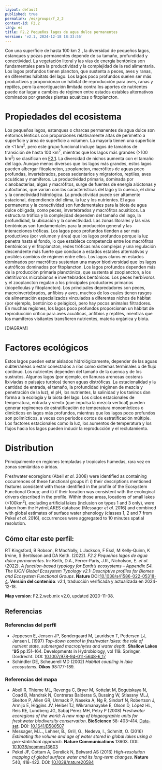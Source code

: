 ```yaml
---
layout: default
published: true
permalink: /es/groups/f_2_2
content-id: F2.2
lang: es
title: F2.2 Pequeños lagos de agua dulce permanentes
version: 'v2.1, 2024-12-18 18:33:56'
---
```


Con una superficie de hasta 100 km
2
, la diversidad de pequeños lagos, estanques y pozas permanentes depende de su tamaño, profundidad y conectividad. La vegetación litoral y las vías de energía bentónica son fundamentales para la productividad y la complejidad de la red alimentaria. Los lagos profundos tienen plancton, que sustenta a peces, aves y ranas, en diferentes hábitats del lago. Los lagos poco profundos suelen ser más productivos y proporcionan un hábitat de reproducción para aves, ranas y reptiles, pero la amortiguación limitada contra los aportes de nutrientes puede dar lugar a cambios de régimen entre estados estables alternativos dominados por grandes plantas acuáticas o fitoplancton.

# Propiedades del ecosistema
 
Los pequeños lagos, estanques o charcas permanentes de agua dulce son entornos lénticos con proporciones relativamente altas de perímetro a superficie y área de superficie a volumen. La mayoría tienen una superficie de <1 km<sup>2</sup>, pero este grupo funcional incluye lagos de tamaños de transición de hasta 100 km<sup>2</sup>, mientras que los lagos más grandes (>100 km<sup>2</sup>) se clasifican en [F2.1](/explore/groups/F2.1). La diversidad de nichos aumenta con el tamaño del lago. Aunque menos diversos que los lagos más grandes, estos lagos pueden albergar fitoplancton, zooplancton, macrófitos de aguas poco profundas, invertebrados, peces sedentarios y migratorios, reptiles, aves acuáticas y mamíferos. La productividad primaria, dominada por cianobacterias, algas y macrófitos, surge de fuentes de energía alóctonas y autóctonas, que varían con las características del lago y la cuenca, el clima y la conectividad hidrológica. La productividad puede ser altamente estacional, dependiendo del clima, la luz y los nutrientes. El agua permanente y la conectividad son fundamentales para la biota de agua dulce obligada, como peces, invertebrados y macrófitos acuáticos. La estructura trófica y la complejidad dependen del tamaño del lago, la profundidad, la ubicación y la conectividad. Las zonas litorales y las vías bentónicas son fundamentales para la producción general y las interacciones tróficas. Los lagos poco profundos tienden a ser más productivos (por volumen y área) que los lagos profundos porque la luz penetra hasta el fondo, lo que establece competencia entre los macrófitos bentónicos y el fitoplancton, redes tróficas más complejas y una regulación descendente más fuerte que conduce a estados estables alternativos y posibles cambios de régimen entre ellos. Los lagos claros en estados dominados por macrófitos sustentan una mayor biodiversidad que los lagos eutróficos dominados por fitoplancton. Los lagos profundos dependen más de la producción primaria planctónica, que sustenta al zooplancton, a los detritívoros microbianos e invertebrados bentónicos. Los peces herbívoros y el zooplancton regulan a los principales productores primarios (biopelículas y fitoplancton). Los principales depredadores son peces, macroinvertebrados, anfibios y aves, muchos de los cuales tienen rasgos de alimentación especializados vinculados a diferentes nichos de hábitat (por ejemplo, bentónico o pelágico), pero hay pocos animales filtradores. En muchas regiones, los lagos poco profundos proporcionan un hábitat de reproducción crítico para aves acuáticas, anfibios y reptiles, mientras que los mamíferos visitantes transfieren nutrientes, materia orgánica y biota.

[DIAGRAM]

# Factores ecológicos
 
Estos lagos pueden estar aislados hidrológicamente, depender de las aguas subterráneas o estar conectados a ríos como sistemas terminales o de flujo continuo. Los nutrientes dependen del tamaño de la cuenca y de los sustratos. Algunos lagos (por ejemplo, en llanuras arenosas costeras lixiviadas o paisajes turbios) tienen aguas distróficas. La estacionalidad y la cantidad de entrada, el tamaño, la profundidad (régimen de mezcla y penetración de la luz), el pH, los nutrientes, la salinidad y los taninos dan forma a la ecología y la biota del lago. Los ciclos estacionales de temperatura, entrada y viento (que impulsa la mezcla vertical) pueden generar regímenes de estratificación de temperatura monomícticos o dimícticos en lagos más profundos, mientras que los lagos poco profundos son polimícticos, a veces con períodos cortos de estratificación múltiple. Los factores estacionales como la luz, los aumentos de temperatura y los flujos hacia los lagos pueden inducir la reproducción y el reclutamiento.
 
# Distribution
 
Principalmente en regiones templadas y tropicales húmedas, rara vez en zonas semiáridas o áridas.

Freshwater ecoregions (Abell _et al._ 2008) were identified as containing occurrences of these functional groups if: i) their descriptions mentioned features consistent with those identified in the profile of the Ecosystem Functional Group; and ii) if their location was consistent with the ecological drivers described in the profile. Within those areas, locations of small lakes (<100km<sup>2</sup>), excluding artificial lakes (inclusion on types 1 and 3 only), were taken from the HydroLAKES database (Messager _et al._ 2016) and combined with global estimates of surface water phenology (classes 1, 2 and 7 from Pekel _et al._ 2016), occurrences were aggregated to 10 minutes spatial resolution.

## Cómo citar este perfil:

RT Kingsford, B Robson, R MacNally, L Jackson, F Essl, M Kelly-Quinn, K Irvine, S Bertilsson and DA Keith. (2022). *F2.2 Pequeños lagos de agua dulce permanentes*. In: Keith, D.A., Ferrer-Paris, J.R., Nicholson, E. *et al.* (2022). *A function-based typology for Earth’s ecosystems – Appendix S4. The IUCN Global Ecosystem Typology v2.1: Descriptive profiles for Biomes and Ecosystem Functional Groups*. **Nature** DOI:[10.1038/s41586-022-05318-4](https://doi.org/10.1038/s41586-022-05318-4).
**Versión del contenido**: v2.1, traducción verificada y actualizada en 2024-12-18.

**Map version**: F2.2.web.mix v2.0, updated 2020-11-08.

## Referencias

### Referencias del perfil
* Jeppesen E, Jensen JP, Søndergaard M, Lauridsen T, Pedersen LJ, Jensen L  (1997) *Top-down control in freshwater lakes: the role of nutrient state, submerged macrophytes and water depth*. **Shallow Lakes '95** pp.151–164. Developments in Hydrobiology, vol 119. Springer, Dordrecht. DOI: [10.1007/978-94-011-5648-6_17](http://doi.org/10.1007/978-94-011-5648-6_17)
* Schindler DE, Scheuerell MD  (2002) *Habitat coupling in lake ecosystems*. **Oikos** 98:177-189.

### Referencias del mapa
* Abell R, Thieme ML, Revenga C, Bryer M, Kottelat M, Bogutskaya N, Coad B, Mandrak N, Contreras Balderas S, Bussing W, Stiassny MLJ, Skelton P, Allen GR, Unmack P, Naseka A, Ng R, Sindorf N, Robertson J, Armijo E, Higgins JV, Heibel TJ, Wikramanayake E, Olson D, López HL, Reis RE, Lundberg JG, Sabaj Pérez MH, Petry P  (2008) *Freshwater ecoregions of the world: A new map of biogeographic units for freshwater biodiversity conservation*. **BioScience** 58: 403–414. [Data-set](http://www.feow.org). DOI: [10.1641/B580507](http://doi.org/10.1641/B580507)
* Messager, M.L., Lehner, B., Grill, G., Nedeva, I., Schmitt, O.  (2016) *Estimating the volume and age of water stored in global lakes using a geo-statistical approach*. **Nature Communications** 13603. DOI: [10.1038/ncomms13603](http://doi.org/10.1038/ncomms13603)
* Pekel JF, Cottam A, Gorelick N, Belward AS (2016) *High-resolution mapping of global surface water and its long-term changes*. **Nature** 540, 418-422. DOI: [10.1038/nature20584](http://doi.org/10.1038/nature20584)
